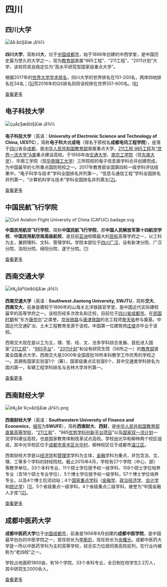 # 四川

## 四川大学
![åå·å¤§å­¦æ ¡å¾½](https://upload.wikimedia.org/wikipedia/zh/thumb/4/4a/Sculogo.jpg/200px-Sculogo.jpg)

**四川大学**，简称**川大**，位于[中国](https://zh.wikipedia.org/wiki/%E4%B8%AD%E5%9B%BD)[成都市](https://zh.wikipedia.org/wiki/%E6%88%90%E9%83%BD%E5%B8%82)，始于1896年创建的中西学堂，是中国历史最为悠久的大学之一，现为[教育部](https://zh.wikipedia.org/wiki/%E4%B8%AD%E5%8D%8E%E4%BA%BA%E6%B0%91%E5%85%B1%E5%92%8C%E5%9B%BD%E6%95%99%E8%82%B2%E9%83%A8)直属“985工程”、“211工程”、“2011计划”大学，该校将其自我定位为“高水平研究型国家级重点大学”。

根据2017年的[世界大学学术排名](https://zh.wikipedia.org/wiki/%E4%B8%96%E7%95%8C%E5%A4%A7%E5%AD%A6%E5%AD%A6%E6%9C%AF%E6%8E%92%E5%90%8D)，四川大学的世界排名在151-200名，两岸四地排名在34名；[[5\]](https://zh.wikipedia.org/wiki/%E5%9B%9B%E5%B7%9D%E5%A4%A7%E5%AD%A6#cite_note-5)而2018年的QS排名则将该校排在世界551-600名。[[6\]](https://zh.wikipedia.org/wiki/%E5%9B%9B%E5%B7%9D%E5%A4%A7%E5%AD%A6#cite_note-6)

[查看更多](../scu/)

## 电子科技大学
![çµå­ç§æå¤§å­¦æ ¡å¾½](https://upload.wikimedia.org/wikipedia/zh/thumb/4/4a/UESTC_logo.jpg/200px-UESTC_logo.jpg)

**电子科技大学**（英语：**University of Electronic Science and Technology of China, UESTC**），简称**电子科大**或**成电**（得名于原校名**成都电讯工程学院**），座落于[四川](https://zh.wikipedia.org/wiki/%E5%9B%9B%E5%B7%9D)省会[成都](https://zh.wikipedia.org/wiki/%E6%88%90%E9%83%BD)，是[中华人民共和国教育部](https://zh.wikipedia.org/wiki/%E4%B8%AD%E5%8D%8E%E4%BA%BA%E6%B0%91%E5%85%B1%E5%92%8C%E5%9B%BD%E6%95%99%E8%82%B2%E9%83%A8)直属重点大学，[211工程](https://zh.wikipedia.org/wiki/211%E5%B7%A5%E7%A8%8B),[985工程](https://zh.wikipedia.org/wiki/985%E5%B7%A5%E7%A8%8B)及[“世界一流大学”A类](https://zh.wikipedia.org/w/index.php?title=%E2%80%9C%E4%B8%96%E7%95%8C%E4%B8%80%E6%B5%81%E5%A4%A7%E5%AD%A6%E2%80%9DA%E7%B1%BB&action=edit&redlink=1)重点建设高校。于1956年由[交通大学](https://zh.wikipedia.org/wiki/%E4%BA%A4%E9%80%9A%E5%A4%A7%E5%AD%A6)、[南京工学院](https://zh.wikipedia.org/wiki/%E5%8D%97%E4%BA%AC%E5%B7%A5%E5%AD%A6%E9%99%A2)（现[东南大学](https://zh.wikipedia.org/wiki/%E4%B8%9C%E5%8D%97%E5%A4%A7%E5%AD%A6)）、华南工学院（现[华南理工大学](https://zh.wikipedia.org/wiki/%E5%8D%8E%E5%8D%97%E7%90%86%E5%B7%A5%E5%A4%A7%E5%AD%A6)）三所院校的电子信息类学科合并创建而成，为中国最早的七所重点国防院校之一。2017年教育部全国第四轮一级学科评估结果中，“电子科学与技术”学科全国排名并列第一，“信息与通信工程”学科全国排名并列第一，“计算机科学与技术”学科全国排名并列第五[[2\]](https://zh.wikipedia.org/wiki/%E7%94%B5%E5%AD%90%E7%A7%91%E6%8A%80%E5%A4%A7%E5%AD%A6#cite_note-2)。

[查看更多](../uestc/)

## 中国民航飞行学院
![Civil Aviation Flight University of China (CAFUC) badage.svg](https://upload.wikimedia.org/wikipedia/zh/thumb/2/21/Civil_Aviation_Flight_University_of_China_%28CAFUC%29_badage.svg/230px-Civil_Aviation_Flight_University_of_China_%28CAFUC%29_badage.svg.png)

**中国民用航空飞行学院**，简称**中国民航飞行学院**，原**中国人民解放军第十四航空学校**、**中国民用航空局高级航校**，是目前[亚洲](https://zh.wikipedia.org/wiki/%E4%BA%9A%E6%B4%B2)规模最大的[民航](https://zh.wikipedia.org/wiki/%E6%B0%91%E8%88%AA)高等学府之一，以工科为主，兼顾理科、文科、管理学科。学院本部位于[四川](https://zh.wikipedia.org/wiki/%E5%9B%9B%E5%B7%9D)[广汉](https://zh.wikipedia.org/wiki/%E5%B9%BF%E6%B1%89)，设有新津分院、广汉分院、洛阳分院、绵阳分院、遂宁分院。[[1\]](https://zh.wikipedia.org/wiki/%E4%B8%AD%E5%9B%BD%E6%B0%91%E7%94%A8%E8%88%AA%E7%A9%BA%E9%A3%9E%E8%A1%8C%E5%AD%A6%E9%99%A2#cite_note-1)

[查看更多](../cafuc/)

## 西南交通大学
![è¥¿åäº¤éå¤§å­¦æ ¡å¾½](https://upload.wikimedia.org/wikipedia/commons/thumb/2/27/%E4%BA%A4%E5%A4%A7%E7%BB%9F%E4%B8%80%E6%A0%A1%E5%BE%BD_%E6%AC%A3%E6%9D%B0.jpg/250px-%E4%BA%A4%E5%A4%A7%E7%BB%9F%E4%B8%80%E6%A0%A1%E5%BE%BD_%E6%AC%A3%E6%9D%B0.jpg)

**西南交通大学**（英语：**Southwest Jiaotong University, SWJTU**，简称**交大**、**西南交大**，前身是建校于1896年的山海关北洋铁路官学堂，是中国近代实际建校最早的高等学府之一。该校历经多次改名和迁校，目前位于[四川省](https://zh.wikipedia.org/wiki/%E5%9B%9B%E5%B7%9D%E7%9C%81)[成都市](https://zh.wikipedia.org/wiki/%E6%88%90%E9%83%BD%E5%B8%82)。在[民国时期](https://zh.wikipedia.org/wiki/%E4%B8%AD%E8%8F%AF%E6%B0%91%E5%9C%8B_(%E5%A4%A7%E9%99%B8%E6%99%82%E6%9C%9F))有“东方[康奈尔](https://zh.wikipedia.org/wiki/%E5%BA%B7%E5%A5%88%E5%B0%94%E5%A4%A7%E5%AD%A6)”之美誉。[京张铁路](https://zh.wikipedia.org/wiki/%E4%BA%AC%E5%BC%B5%E9%90%B5%E8%B7%AF)与[唐津铁路](https://zh.wikipedia.org/w/index.php?title=%E5%94%90%E6%B4%A5%E9%90%B5%E8%B7%AF&action=edit&redlink=1)的总工程师[詹天佑](https://zh.wikipedia.org/wiki/%E8%A9%B9%E5%A4%A9%E4%BD%91)参与奠基。中国近代交通矿冶、土木工程教育发源于该校。中国第一位建筑师[庄俊](https://zh.wikipedia.org/wiki/%E5%BA%84%E4%BF%8A)亦毕业于该校。

西南交大现在是以工为主，理、管、经、文、法多学科综合发展、首批进入国家"[211工程](https://zh.wikipedia.org/wiki/211%E5%B7%A5%E7%A8%8B)"、“[985平台](https://zh.wikipedia.org/w/index.php?title=985%E5%B9%B3%E5%8F%B0&action=edit&redlink=1)”、"[2011计划](https://zh.wikipedia.org/wiki/2011%E8%AE%A1%E5%88%92)"和设有研究生院（56所之一）的[教育部](https://zh.wikipedia.org/wiki/%E4%B8%AD%E5%8D%8E%E4%BA%BA%E6%B0%91%E5%85%B1%E5%92%8C%E5%9B%BD%E6%95%99%E8%82%B2%E9%83%A8)直属全国重点大学。西南交大是2000年全国首批16所本科教学工作优秀的学校之一。其拥有国家实验室1个（筹），国家级重点实验室6个，其中交通类学科排名为国内第一，车辆工程学科排名与吉林大学并列第一。

[查看更多](../swjtu/)

## 西南财经大学
![è¥¿åè´¢ç»å¤§å­¦æ ¡å¾½.png](https://upload.wikimedia.org/wikipedia/commons/thumb/c/cd/%E8%A5%BF%E5%8D%97%E8%B4%A2%E7%BB%8F%E5%A4%A7%E5%AD%A6%E6%A0%A1%E5%BE%BD.png/200px-%E8%A5%BF%E5%8D%97%E8%B4%A2%E7%BB%8F%E5%A4%A7%E5%AD%A6%E6%A0%A1%E5%BE%BD.png)

**西南财经大学**（英语：**Southwestern University of Finance and Economics**，[缩写](https://zh.wikipedia.org/wiki/%E7%BC%A9%E5%86%99)为**SWUFE**），简称**西南财大**、**西财**，是[中华人民共和国教育部](https://zh.wikipedia.org/wiki/%E4%B8%AD%E5%8D%8E%E4%BA%BA%E6%B0%91%E5%85%B1%E5%92%8C%E5%9B%BD%E6%95%99%E8%82%B2%E9%83%A8)[直属高等学校](https://zh.wikipedia.org/wiki/%E4%B8%AD%E5%8D%8E%E4%BA%BA%E6%B0%91%E5%85%B1%E5%92%8C%E5%9B%BD%E6%95%99%E8%82%B2%E9%83%A8%E7%9B%B4%E5%B1%9E%E9%AB%98%E7%AD%89%E5%AD%A6%E6%A0%A1%E5%88%97%E8%A1%A8)，“[211工程](https://zh.wikipedia.org/wiki/211%E5%B7%A5%E7%A8%8B)”、“985[优势学科创新平台项目](https://zh.wikipedia.org/wiki/%E4%BC%98%E5%8A%BF%E5%AD%A6%E7%A7%91%E5%88%9B%E6%96%B0%E5%B9%B3%E5%8F%B0%E9%A1%B9%E7%9B%AE)”以及[国家双一流计划](https://zh.wikipedia.org/wiki/%E4%B8%96%E7%95%8C%E4%B8%80%E6%B5%81%E5%A4%A7%E5%AD%A6%E5%92%8C%E4%B8%80%E6%B5%81%E5%AD%A6%E7%A7%91%E5%BB%BA%E8%AE%BE)一流学科建设高校，也是国家教育体制改革试点高校。学校由光华和柳林两个校区组成，其中光华校区位于[成都市](https://zh.wikipedia.org/wiki/%E6%88%90%E9%83%BD%E5%B8%82)[青羊区](https://zh.wikipedia.org/wiki/%E9%9D%92%E7%BE%8A%E5%8C%BA)[光华村](https://zh.wikipedia.org/w/index.php?title=%E5%85%89%E5%8D%8E%E6%9D%91&action=edit&redlink=1)，柳林校区位于成都市[温江区](https://zh.wikipedia.org/wiki/%E6%B8%A9%E6%B1%9F%E5%8C%BA)。

西南财经大学是以[经济学](https://zh.wikipedia.org/wiki/%E7%BB%8F%E6%B5%8E%E5%AD%A6)和[管理学](https://zh.wikipedia.org/wiki/%E7%AE%A1%E7%90%86%E5%AD%A6)学科为主体，[金融](https://zh.wikipedia.org/wiki/%E9%87%91%E8%9E%8D)学科为重点，并包含法、文、理、工等多个学科的财经院校。截止2015年4月，学校有27个学院（中心、部）等教学单位，33个本科专业、11个硕士学位授予权一级学科，108个硕士学位培养专业（含18个硕士专业学位）、5个博士学位授予权一级学科，57个博士学位培养专业，以及4个博士后流动站；4个[国家重点学科](https://zh.wikipedia.org/wiki/%E5%9B%BD%E5%AE%B6%E9%87%8D%E7%82%B9%E5%AD%A6%E7%A7%91)（[金融学](https://zh.wikipedia.org/wiki/%E9%87%91%E8%9E%8D%E5%AD%A6)、[政治经济学](https://zh.wikipedia.org/wiki/%E6%94%BF%E6%B2%BB%E7%BB%8F%E6%B5%8E%E5%AD%A6)、[会计学](https://zh.wikipedia.org/wiki/%E4%BC%9A%E8%AE%A1%E5%AD%A6)和[统计学](https://zh.wikipedia.org/wiki/%E7%BB%9F%E8%AE%A1%E5%AD%A6)）[[1\]](https://zh.wikipedia.org/wiki/%E8%A5%BF%E5%8D%97%E8%B4%A2%E7%BB%8F%E5%A4%A7%E5%AD%A6#cite_note-1)，5个省级重点一级学科，4个省级重点二级学科，被誉为“中国金融人才库”[[2\]](https://zh.wikipedia.org/wiki/%E8%A5%BF%E5%8D%97%E8%B4%A2%E7%BB%8F%E5%A4%A7%E5%AD%A6#cite_note-ref1-2)。

[查看更多](../swufe/)

## 成都中医药大学
**成都中医药大学**位于[中国](https://zh.wikipedia.org/wiki/%E4%B8%AD%E5%9B%BD)[成都市](https://zh.wikipedia.org/wiki/%E6%88%90%E9%83%BD%E5%B8%82)，前身是1956年8月创建的**成都中医学院**，是中国最早创办的中医学院之一，首任校长为[李斯炽](https://zh.wikipedia.org/w/index.php?title=%E6%9D%8E%E6%96%AF%E7%82%BD&action=edit&redlink=1)，现任校长为[余曙光](https://zh.wikipedia.org/w/index.php?title=%E4%BD%99%E6%9B%99%E5%85%89&action=edit&redlink=1)。成都中医药大学是一所以中医药学科为主的高等学校，综合实力位居同类高校前列，在行业内被称为“老四校”之一。

学校占地面积1800亩，有16个学院、33个本科专业，全日制在校学生2.2万人，其中研究生2000余人。

[查看更多](../cdutcm/)